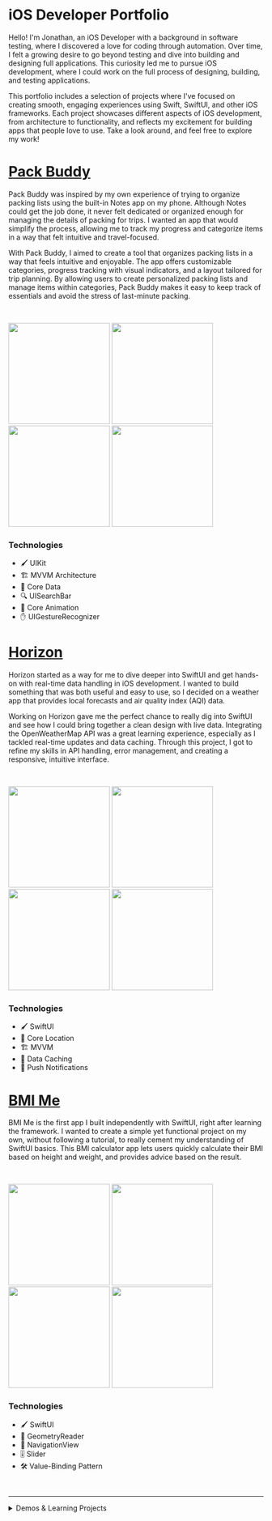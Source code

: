 # iOS Developer Portfolio 

Hello! I'm Jonathan, an iOS Developer with a background in software testing, where I discovered a love for coding through automation. 
Over time, I felt a growing desire to go beyond testing and dive into building and designing full applications. 
This curiosity led me to pursue iOS development, where I could work on the full process of designing, building, and testing applications.

This portfolio includes a selection of projects where I've focused on creating smooth, engaging experiences using Swift, SwiftUI, and other iOS frameworks.
Each project showcases different aspects of iOS development, from architecture to functionality, and reflects my excitement for building apps that people love to use. 
Take a look around, and feel free to explore my work!

# [Pack Buddy](https://github.com/jonathanvieri/Pack-Buddy)
Pack Buddy was inspired by my own experience of trying to organize packing lists using the built-in Notes app on my phone.
Although Notes could get the job done, it never felt dedicated or organized enough for managing the details of packing for trips.
I wanted an app that would simplify the process, allowing me to track my progress and categorize items in a way that felt intuitive and travel-focused.

With Pack Buddy, I aimed to create a tool that organizes packing lists in a way that feels intuitive and enjoyable. 
The app offers customizable categories, progress tracking with visual indicators, and a layout tailored for trip planning.
By allowing users to create personalized packing lists and manage items within categories, Pack Buddy makes it easy to keep track of essentials and avoid the stress of last-minute packing.

<br>
<p align="left">
  <img src="https://github.com/jonathanvieri/ios-apps/blob/main/assets/pack-buddy/packing-screen.png" width="200">
  <img src="https://github.com/jonathanvieri/ios-apps/blob/main/assets/pack-buddy/add-packing-screen.png" width="200">
  <img src="https://github.com/jonathanvieri/ios-apps/blob/main/assets/pack-buddy/items-screen.png" width="200">
  <img src="https://github.com/jonathanvieri/ios-apps/blob/main/assets/pack-buddy/add-category-screen.png" width="200">
</p>

### Technologies
- 🖌 UIKit
- 🏗 MVVM Architecture
- 💾 Core Data
- 🔍 UISearchBar
- 🎨 Core Animation
- ✋ UIGestureRecognizer


# [Horizon](https://github.com/jonathanvieri/Horizon)
Horizon started as a way for me to dive deeper into SwiftUI and get hands-on with real-time data handling in iOS development. 
I wanted to build something that was both useful and easy to use, so I decided on a weather app that provides local forecasts and air quality index (AQI) data.

Working on Horizon gave me the perfect chance to really dig into SwiftUI and see how I could bring together a clean design with live data. 
Integrating the OpenWeatherMap API was a great learning experience, especially as I tackled real-time updates and data caching. 
Through this project, I got to refine my skills in API handling, error management, and creating a responsive, intuitive interface.

<br>
<p align="left">
  <img src="https://github.com/jonathanvieri/ios-apps/blob/main/assets/horizon/weather-screen.png" width="200">
  <img src="https://github.com/jonathanvieri/ios-apps/blob/main/assets/horizon/search-screen.png" width="200">
  <img src="https://github.com/jonathanvieri/ios-apps/blob/main/assets/horizon/aqi-detail-screen.png" width="200">
  <img src="https://github.com/jonathanvieri/ios-apps/blob/main/assets/horizon/settings-screen.png" width="200">
</p>

### Technologies
- 🖌 SwiftUI
- 📍 Core Location
- 🏗 MVVM
- 💾 Data Caching
- 🔔 Push Notifications


# [BMI Me](https://github.com/jonathanvieri/bmi-me)
BMI Me is the first app I built independently with SwiftUI, right after learning the framework. 
I wanted to create a simple yet functional project on my own, without following a tutorial, to really cement my understanding of SwiftUI basics. 
This BMI calculator app lets users quickly calculate their BMI based on height and weight, and provides advice based on the result.

<br>
<p align="left">
  <img src="https://github.com/jonathanvieri/ios-apps/blob/main/assets/bmi-me/launch-screen.png" width="200">
  <img src="https://github.com/jonathanvieri/ios-apps/blob/main/assets/bmi-me/calculate-screen.png" width="200">
  <img src="https://github.com/jonathanvieri/ios-apps/blob/main/assets/bmi-me/details-screen.png" width="200">
  <img src="https://github.com/jonathanvieri/ios-apps/blob/main/assets/bmi-me/result-screen.png" width="200">
</p>

### Technologies
- 🖌 SwiftUI
- 📐 GeometryReader
- 🔗 NavigationView
- 🎚 Slider
- 🛠 Value-Binding Pattern

<br>
<hr>
<details>
  <summary> Demos & Learning Projects </summary>
  
  # [DoggoCoin]()
  
</details>
